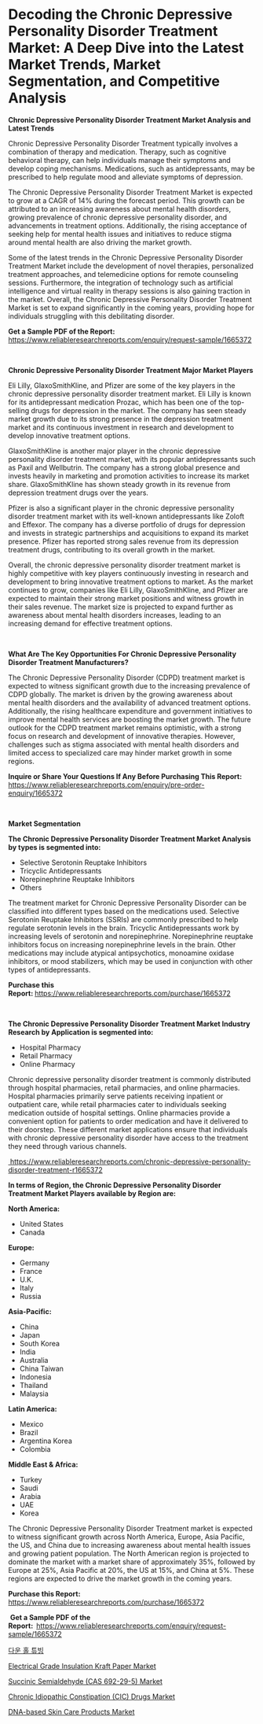 <p><h1>Decoding the Chronic Depressive Personality Disorder Treatment Market: A Deep Dive into the Latest Market Trends, Market Segmentation, and Competitive Analysis</h1></p><p><strong>Chronic Depressive Personality Disorder Treatment Market Analysis and Latest Trends</strong></p>
<p><p>Chronic Depressive Personality Disorder Treatment typically involves a combination of therapy and medication. Therapy, such as cognitive behavioral therapy, can help individuals manage their symptoms and develop coping mechanisms. Medications, such as antidepressants, may be prescribed to help regulate mood and alleviate symptoms of depression.</p><p>The Chronic Depressive Personality Disorder Treatment Market is expected to grow at a CAGR of 14% during the forecast period. This growth can be attributed to an increasing awareness about mental health disorders, growing prevalence of chronic depressive personality disorder, and advancements in treatment options. Additionally, the rising acceptance of seeking help for mental health issues and initiatives to reduce stigma around mental health are also driving the market growth.</p><p>Some of the latest trends in the Chronic Depressive Personality Disorder Treatment Market include the development of novel therapies, personalized treatment approaches, and telemedicine options for remote counseling sessions. Furthermore, the integration of technology such as artificial intelligence and virtual reality in therapy sessions is also gaining traction in the market. Overall, the Chronic Depressive Personality Disorder Treatment Market is set to expand significantly in the coming years, providing hope for individuals struggling with this debilitating disorder.</p></p>
<p><strong>Get a Sample PDF of the Report:&nbsp;</strong> <a href="https://www.reliableresearchreports.com/enquiry/request-sample/1665372">https://www.reliableresearchreports.com/enquiry/request-sample/1665372</a></p>
<p>&nbsp;</p>
<p><strong>Chronic Depressive Personality Disorder Treatment Major Market Players</strong></p>
<p><p>Eli Lilly, GlaxoSmithKline, and Pfizer are some of the key players in the chronic depressive personality disorder treatment market. Eli Lilly is known for its antidepressant medication Prozac, which has been one of the top-selling drugs for depression in the market. The company has seen steady market growth due to its strong presence in the depression treatment market and its continuous investment in research and development to develop innovative treatment options.</p><p>GlaxoSmithKline is another major player in the chronic depressive personality disorder treatment market, with its popular antidepressants such as Paxil and Wellbutrin. The company has a strong global presence and invests heavily in marketing and promotion activities to increase its market share. GlaxoSmithKline has shown steady growth in its revenue from depression treatment drugs over the years.</p><p>Pfizer is also a significant player in the chronic depressive personality disorder treatment market with its well-known antidepressants like Zoloft and Effexor. The company has a diverse portfolio of drugs for depression and invests in strategic partnerships and acquisitions to expand its market presence. Pfizer has reported strong sales revenue from its depression treatment drugs, contributing to its overall growth in the market.</p><p>Overall, the chronic depressive personality disorder treatment market is highly competitive with key players continuously investing in research and development to bring innovative treatment options to market. As the market continues to grow, companies like Eli Lilly, GlaxoSmithKline, and Pfizer are expected to maintain their strong market positions and witness growth in their sales revenue. The market size is projected to expand further as awareness about mental health disorders increases, leading to an increasing demand for effective treatment options.</p></p>
<p>&nbsp;</p>
<p><strong>What Are The Key Opportunities For Chronic Depressive Personality Disorder Treatment Manufacturers?</strong></p>
<p><p>The Chronic Depressive Personality Disorder (CDPD) treatment market is expected to witness significant growth due to the increasing prevalence of CDPD globally. The market is driven by the growing awareness about mental health disorders and the availability of advanced treatment options. Additionally, the rising healthcare expenditure and government initiatives to improve mental health services are boosting the market growth. The future outlook for the CDPD treatment market remains optimistic, with a strong focus on research and development of innovative therapies. However, challenges such as stigma associated with mental health disorders and limited access to specialized care may hinder market growth in some regions.</p></p>
<p><strong>Inquire or Share Your Questions If Any Before Purchasing This Report:</strong> <a href="https://www.reliableresearchreports.com/enquiry/pre-order-enquiry/1665372">https://www.reliableresearchreports.com/enquiry/pre-order-enquiry/1665372</a></p>
<p>&nbsp;</p>
<p><strong>Market Segmentation</strong></p>
<p><strong>The Chronic Depressive Personality Disorder Treatment Market Analysis by types is segmented into:</strong></p>
<p><ul><li>Selective Serotonin Reuptake Inhibitors</li><li>Tricyclic Antidepressants</li><li>Norepinephrine Reuptake Inhibitors</li><li>Others</li></ul></p>
<p><p>The treatment market for Chronic Depressive Personality Disorder can be classified into different types based on the medications used. Selective Serotonin Reuptake Inhibitors (SSRIs) are commonly prescribed to help regulate serotonin levels in the brain. Tricyclic Antidepressants work by increasing levels of serotonin and norepinephrine. Norepinephrine reuptake inhibitors focus on increasing norepinephrine levels in the brain. Other medications may include atypical antipsychotics, monoamine oxidase inhibitors, or mood stabilizers, which may be used in conjunction with other types of antidepressants.</p></p>
<p><strong>Purchase this Report:&nbsp;</strong><a href="https://www.reliableresearchreports.com/purchase/1665372">https://www.reliableresearchreports.com/purchase/1665372</a></p>
<p>&nbsp;</p>
<p><strong>The Chronic Depressive Personality Disorder Treatment Market Industry Research by Application is segmented into:</strong></p>
<p><ul><li>Hospital Pharmacy</li><li>Retail Pharmacy</li><li>Online Pharmacy</li></ul></p>
<p><p>Chronic depressive personality disorder treatment is commonly distributed through hospital pharmacies, retail pharmacies, and online pharmacies. Hospital pharmacies primarily serve patients receiving inpatient or outpatient care, while retail pharmacies cater to individuals seeking medication outside of hospital settings. Online pharmacies provide a convenient option for patients to order medication and have it delivered to their doorstep. These different market applications ensure that individuals with chronic depressive personality disorder have access to the treatment they need through various channels.</p></p>
<p><a href="https://www.reliableresearchreports.com/chronic-depressive-personality-disorder-treatment-r1665372">&nbsp;https://www.reliableresearchreports.com/chronic-depressive-personality-disorder-treatment-r1665372</a></p>
<p><strong>In terms of Region, the Chronic Depressive Personality Disorder Treatment Market Players available by Region are:</strong></p>
<p>
    <p> <strong> North America: </strong>
        <ul>
            <li>United States</li>
            <li>Canada</li>
        </ul>
        </p> 
    <p> <strong> Europe: </strong>
        <ul>
            <li>Germany</li>
            <li>France</li>
            <li>U.K.</li>
            <li>Italy</li>
            <li>Russia</li>
        </ul>
        </p> 
    <p> <strong> Asia-Pacific: </strong>
        <ul>
            <li>China</li>
            <li>Japan</li>
            <li>South Korea</li>
            <li>India</li>
            <li>Australia</li>
            <li>China Taiwan</li>
            <li>Indonesia</li>
            <li>Thailand</li>
            <li>Malaysia</li>
        </ul>
        </p> 
    <p> <strong> Latin America: </strong>
        <ul>
            <li>Mexico</li>
            <li>Brazil</li>
            <li>Argentina Korea</li>
            <li>Colombia</li>
        </ul>
        </p> 
    <p> <strong> Middle East & Africa: </strong>
        <ul>
            <li>Turkey</li>
            <li>Saudi</li>
            <li>Arabia</li>
            <li>UAE</li>
            <li>Korea</li>
        </ul>
    </p>
    </p>
<p><p>The Chronic Depressive Personality Disorder Treatment market is expected to witness significant growth across North America, Europe, Asia Pacific, the US, and China due to increasing awareness about mental health issues and growing patient population. The North American region is projected to dominate the market with a market share of approximately 35%, followed by Europe at 25%, Asia Pacific at 20%, the US at 15%, and China at 5%. These regions are expected to drive the market growth in the coming years.</p></p>
<p><strong>Purchase this Report: </strong><a href="https://www.reliableresearchreports.com/purchase/1665372">https://www.reliableresearchreports.com/purchase/1665372</a></p>
<p>&nbsp;<strong>Get a Sample PDF of the Report:&nbsp;&nbsp;</strong><a href="https://www.reliableresearchreports.com/enquiry/request-sample/1665372">https://www.reliableresearchreports.com/enquiry/request-sample/1665372</a></p>
<p><strong></strong></p>
<p><p><a href="https://github.com/wallacBahrtyinger567686/Market-Research-Report-List-1/blob/main/865519357378.md">다운 홀 튜빙</a></p><p><a href="https://issuu.com/reportprime-2/docs/electrical-grade-insulation-kraft-paper-market-siz">Electrical Grade Insulation Kraft Paper Market</a></p><p><a href="https://www.linkedin.com/pulse/global-succinic-semialdehyde-cas-692-29-5-market-size-trends-insights-ce2zc">Succinic Semialdehyde (CAS 692-29-5) Market</a></p><p><a href="https://github.com/WillieWoodard/Market-Research-Report-List-4/blob/main/chronic-idiopathic-constipation-cic-drugs-market.md">Chronic Idiopathic Constipation (CIC) Drugs Market</a></p><p><a href="https://www.linkedin.com/pulse/dna-based-skin-care-products-market-key-successful-business-buzcf">DNA-based Skin Care Products Market</a></p></p>